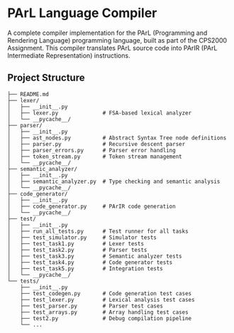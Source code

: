 # PArL Language Compiler

A complete compiler implementation for the PArL (Programming and Rendering Language) programming language, built as part of the CPS2000 Assignment. This compiler translates PArL source code into PArIR (PArL Intermediate Representation) instructions.

## Project Structure

```
├── README.md
├── lexer/
│   ├── __init__.py
│   ├── lexer.py              # FSA-based lexical analyzer
│   └── __pycache__/
├── parser/
│   ├── __init__.py
│   ├── ast_nodes.py          # Abstract Syntax Tree node definitions
│   ├── parser.py             # Recursive descent parser
│   ├── parser_errors.py      # Parser error handling
│   ├── token_stream.py       # Token stream management
│   └── __pycache__/
├── semantic_analyzer/
│   ├── __init__.py
│   ├── semantic_analyzer.py  # Type checking and semantic analysis
│   └── __pycache__/
├── code_generator/
│   ├── __init__.py
│   ├── code_generator.py     # PArIR code generation
│   └── __pycache__/
├── test/
│   ├── __init__.py
│   ├── run_all_tests.py      # Test runner for all tasks
│   ├── test_simulator.py     # Simulator tests
│   ├── test_task1.py         # Lexer tests
│   ├── test_task2.py         # Parser tests
│   ├── test_task3.py         # Semantic analyzer tests
│   ├── test_task4.py         # Code generator tests
│   ├── test_task5.py         # Integration tests
│   └── __pycache__/
└── tests/
    ├── __init__.py
    ├── test_codegen.py       # Code generation test cases
    ├── test_lexer.py         # Lexical analysis test cases
    ├── test_parser.py        # Parser test cases
    ├── test_arrays.py        # Array handling test cases
    ├── test2.py              # Debug compilation pipeline
    └── ...
```
